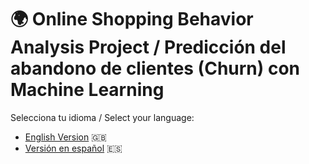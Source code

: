 # 🌍 Online Shopping Behavior Analysis Project / Predicción del abandono de clientes (Churn) con Machine Learning

Selecciona tu idioma / Select your language:

- [English Version](/project3-python/en/README.md) 🇬🇧  
- [Versión en español](/project3-python/es/README.md) 🇪🇸  

